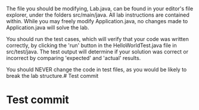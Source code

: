 The file you should be modifying, Lab.java, can be found in your editor's file explorer, under the folders src/main/java. All lab instructions are contained within. While you may freely modify Application.java, no changes made to Application.java will solve the lab.

You should run the test cases, which will verify that your code was written correctly, by clicking the 'run' button in the HelloWorldTest.java file in src/test/java. The test output will determine if your solution was correct or incorrect by comparing 'expected' and 'actual' results.

You should NEVER change the code in test files, as you would be likely to break the lab structure.# Test commit
# Test commit
